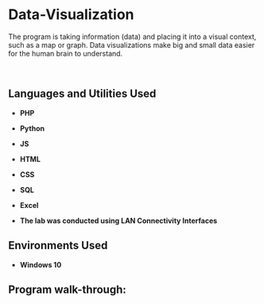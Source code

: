 # Data-Visualization
The program is  taking information (data) and placing it into a visual context, such as a map or graph. Data visualizations make big and small data easier for the human brain to understand. 


<br />

<h2>Languages and Utilities Used</h2>

- <b>PHP</b> 
- <b>Python</b>
- <b>JS</b> 
- <b>HTML</b>
- <b>CSS</b> 
- <b>SQL</b>
- <b>Excel</b> 

- <b> The lab was conducted using LAN Connectivity Interfaces</b>

<h2>Environments Used </h2>

- <b>Windows 10 </b> 

<h2>Program walk-through:</h2>


